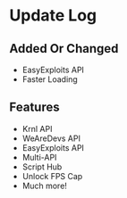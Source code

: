 # Update Log

## Added Or Changed

- EasyExploits API
- Faster Loading

## Features

- Krnl API
- WeAreDevs API
- EasyExploits API
- Multi-API
- Script Hub
- Unlock FPS Cap
- Much more!
